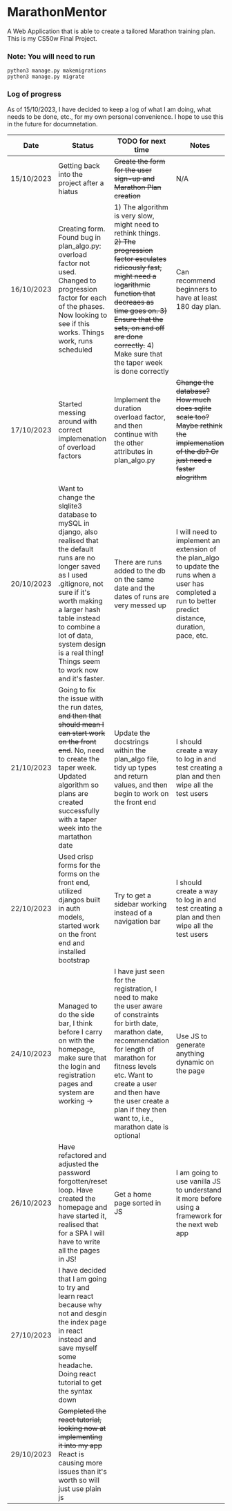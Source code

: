 # MarathonMentor
A Web Application that is able to create a tailored Marathon training plan. This is my CS50w Final Project.

### Note: You will need to run
```
python3 manage.py makemigrations
python3 manage.py migrate
```

### Log of progress
As of 15/10/2023, I have decided to keep a log of what I am doing, what needs to be done, etc., for my own personal convenience. I hope to use this in the future
for documnetation.

| **Date**    | **Status**    | **TODO for next time**    | **Notes**    |
|---------------- | --------------- | --------------- | --------------- |
| 15/10/2023    | Getting back into the project after a hiatus    | ~~Create the form for the user sign-up and Marathon Plan creation~~ | N/A |
| 16/10/2023    | Creating form. Found bug in plan_algo.py: overload factor not used. Changed to progression factor for each of the phases. Now looking to see if this works. Things work, runs scheduled| 1) The algorithm is very slow, might need to rethink things. ~~2) The progression factor esculates ridicously fast, might need a logarithmic function that decreaes as time goes on. 3) Ensure that the sets, on and off are done correctly.~~ 4) Make sure that the taper week is done correctly  | Can recommend beginners to have at least 180 day plan. |
| 17/10/2023    | Started messing around with correct implemenation of overload factors | Implement the duration overload factor, and then continue with the other attributes in plan_algo.py | ~~Change the database? How much does sqlite scale too? Maybe rethink the implemenation of the db? Or just need a faster alogrithm~~ |
| 20/10/2023    | Want to change the slqlite3 database to mySQL in django, also realised that the default runs are no longer saved as I used .gitignore, not sure if it's worth making a larger hash table instead to combine a lot of data, system design is a real thing! Things seem to work now and it's faster. | There are runs added to the db on the same date and the dates of runs are very messed up | I will need to implement an extension of the plan_algo to update the runs when a user has completed a run to better predict distance, duration, pace, etc. |
| 21/10/2023    | Going to fix the issue with the run dates, ~~and then that should mean I can start work on the front end~~. No, need to create the taper week. Updated algorithm so plans are created successfully with a taper week into the martathon date | Update the docstrings within the plan_algo file, tidy up types and return values, and then begin to work on the front end | I should create a way to log in and test creating a plan and then wipe all the test users  |
| 22/10/2023    | Used crisp forms for the forms on the front end, utilized djangos built in auth models, started work on the front end and installed bootstrap | Try to get a sidebar working instead of a navigation bar | I should create a way to log in and test creating a plan and then wipe all the test users  | Hard to get the side bar working, but take some time to do it but learn! |
| 24/10/2023    | Managed to do the side bar, I think before I carry on with the homepage, make sure that the login and registration pages and system are working ->|I have just seen for the registration, I need to make the user aware of constraints for birth date, marathon date, recommendation for length of marathon for fitness levels etc. Want to create a user and then have the user create a plan if they then want to, i.e., marathon date is optional | Use JS to generate anything dynamic on the page |
| 26/10/2023    | Have refactored and adjusted the password forgotten/reset loop. Have created the homepage and have started it, realised that for a SPA I will have to write all the pages in JS! | Get a home page sorted in JS | I am going to use vanilla JS to understand it more before using a framework for the next web app|
| 27/10/2023    | I have decided that I am going to try and learn react because why not and desgin the index page in react instead and save myself some headache. Doing react tutorial to get the syntax down| | |
| 29/10/2023    | ~~Completed the react tutorial, looking now at implementing it into my app~~ React is causing more issues than it's worth so will just use plain js | | |
